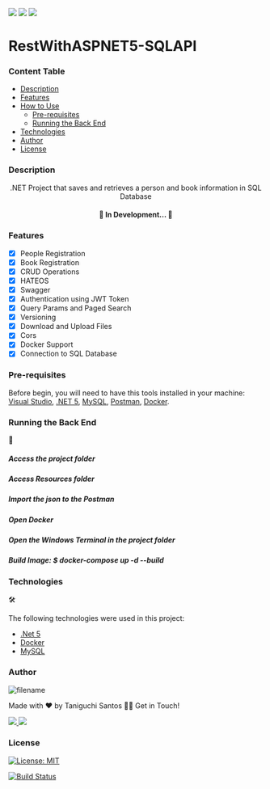 <img src="https://img.shields.io/badge/.NET-512BD4?style=flat-square&logo=dotnet&logoColor=white" /> <img src="https://img.shields.io/badge/Docker-2CA5E0?style=flat-square&logo=docker&logoColor=white" /> <img src="https://img.shields.io/badge/MySQL-005C84?style=flat-square&logo=mysql&logoColor=white" />

# RestWithASPNET5-SQLAPI

### Content Table

<!--ts-->
   * [Description](#description)
   * [Features](#features)
   * [How to Use](#how-to-use)
      * [Pre-requisites](#pre-requisites)
      * [Running the Back End](#running-the-back-end)
   * [Technologies](#technologies)
   * [Author](#author)
   * [License](#license)
<!--te-->
### Description
<p align="center">.NET Project that saves and retrieves a person and book information in SQL Database</p>

<h4 align="center"> 
	🚧 In Development...  🚧
</h4>

### Features

- [x] People Registration
- [x] Book Registration
- [x] CRUD Operations
- [x] HATEOS
- [x] Swagger
- [x] Authentication using JWT Token
- [x] Query Params and Paged Search
- [x] Versioning
- [x] Download and Upload Files
- [x] Cors
- [x] Docker Support
- [x] Connection to SQL Database

### Pre-requisites

Before begin, you will need to have this tools installed in your machine:
[Visual Studio](https://visualstudio.microsoft.com/pt-br/downloads/), [.NET 5](https://dotnet.microsoft.com/en-us/download/dotnet/5.0),
[MySQL](https://dev.mysql.com/downloads/windows/installer/8.0.html), [Postman](https://www.postman.com/downloads/), [Docker](https://www.docker.com/products/docker-desktop/).

### Running the Back End

🎲 

<h5>Access the project folder</h5>

<h5>Access Resources folder</h5>

<h5>Import the json to the Postman</h5>

<h5>Open Docker</h5>

<h5>Open the Windows Terminal in the project folder</h5>

<h5>Build Image:
	$ docker-compose up -d --build</h5>

### Technologies

🛠

The following technologies were used in this project:

- [.Net 5](https://docs.microsoft.com/en-us/dotnet/core/whats-new/dotnet-5)
- [Docker](https://www.docker.com/)
- [MySQL](https://www.mysql.com/)

### Author
![filename](https://user-images.githubusercontent.com/57140933/161768960-63c7a0b0-4f54-44cb-914d-a7592a52b4d8.png)

Made with ❤️ by Taniguchi Santos 👋🏽 Get in Touch!  

<a href="https://www.linkedin.com/in/taniguchi-santos/>" alt="linkedin" target="_blank">
<img src="https://img.shields.io/badge/LinkedIn-0077B5?style=flat-square&logo=linkedin&logoColor=white">
</a>
<a href="mailto:tani_sales@hotmail.com" alt="outlook" target="_blank">
<img src="https://img.shields.io/badge/Microsoft_Outlook-0078D4?style=flat-square&logo=microsoft-outlook&logoColor=white" />
</a>

### License

[![License: MIT](https://img.shields.io/badge/License-MIT-yellow.svg)](https://opensource.org/licenses/MIT)

[![Build Status](https://app.travis-ci.com/TaniguchiSantos/RestWithASPNET5-SQLAPI.svg?branch=master)](https://app.travis-ci.com/TaniguchiSantos/RestWithASPNET5-SQLAPI)
